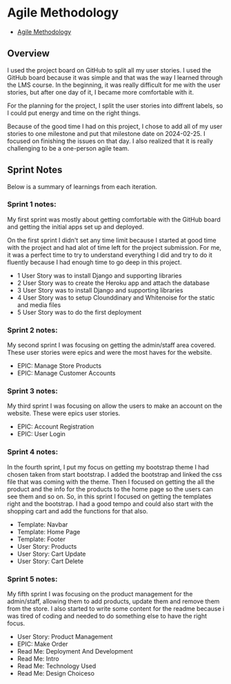 # Agile Methodology
* [Agile Methodology](#agile-methodology)

## Overview

I used the project board on GitHub to split all my user stories. I used the GitHub board because it was simple and that was the way I learned through the LMS course. In the beginning, it was really difficult for me with the user stories, but after one day of it, I became more comfortable with it.

For the planning for the project, I split the user stories into diffrent labels, so I could put energy and time on the right things.

Because of the good time I had on this project, I chose to add all of my user stories to one milestone and put that milestone date on 2024-02-25. I focused on finishing the issues on that day. I also realized that it is really challenging to be a one-person agile team.

## Sprint Notes

Below is a summary of learnings from each iteration.

### Sprint 1 notes:

My first sprint was mostly about getting comfortable with the GitHub board and getting the initial apps set up and deployed.

On the first sprint I didn't set any time limit because I started at good time with the project and had alot of time left for the project submission. For me, it was a perfect time to try to understand everything I did and try to do it fluently because I had enough time to go deep in this project.

* 1 User Story was to install Django and supporting libraries
* 2 User Story was to create the Heroku app and attach the database
* 3 User Story was to install Django and supporting libraries
* 4 User Story was to setup Clounddinary and Whitenoise for the static and media files
* 5 User Story was to do the first deployment

### Sprint 2 notes:

My second sprint I was focusing on getting the admin/staff area covered. These user stories were epics and were the most haves for the website.

* EPIC: Manage Store Products
* EPIC: Manage Customer Accounts

### Sprint 3 notes:

My third sprint I was focusing on allow the users to make an account on the website. These were epics user stories.

* EPIC: Account Registration
* EPIC: User Login

### Sprint 4 notes:

In the fourth sprint, I put my focus on getting my bootstrap theme I had chosen taken from start bootstrap. I added the bootstrap and linked the css file that was coming with the theme. Then I focused on getting the all the product and the info for the products to the home page so the users can see them and so on. So, in this sprint I focused on getting the templates right and the bootstrap. I had a good tempo and could also start with the shopping cart and add the functions for that also. 

* Template: Navbar
* Template: Home Page
* Template: Footer
* User Story: Products
* User Story: Cart Update
* User Story: Cart Delete

### Sprint 5 notes:

My fifth sprint I was focusing on the product management for the admin/staff, allowing them to add products, update them and remove them from the store. I also started to write some content for the readme because i was tired of coding and needed to do something else to have the right focus.

* User Story: Product Management
* EPIC: Make Order
* Read Me: Deployment And Development
* Read Me: Intro
* Read Me: Technology Used
* Read Me: Design Choiceso